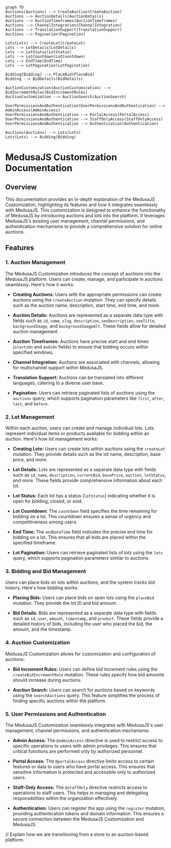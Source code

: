 ```mermaid
graph TD
Auctions(Auctions) --> CreateAuction(CreateAuction)
Auctions --> AuctionDetails(AuctionDetails)
Auctions --> AuctionTimeframes(AuctionTimeframes)
Auctions --> ChannelIntegration(ChannelIntegration)
Auctions --> TranslationSupport(TranslationSupport)
Auctions --> Pagination(Pagination)

Lots(Lots) --> CreateLot(CreateLot)
Lots --> LotDetails(LotDetails)
Lots --> LotStatus(LotStatus)
Lots --> LotCountdown(LotCountdown)
Lots --> EndTime(EndTime)
Lots --> LotPagination(LotPagination)

Bidding(Bidding) --> PlaceBid(PlaceBid)
Bidding --> BidDetails(BidDetails)

AuctionCustomization(AuctionCustomization) --> BidIncrementRules(BidIncrementRules)
AuctionCustomization --> AuctionSearch(AuctionSearch)

UserPermissionsAndAuthentication(UserPermissionsAndAuthentication) --> AdminAccess(AdminAccess)
UserPermissionsAndAuthentication --> PortalAccess(PortalAccess)
UserPermissionsAndAuthentication --> StaffOnlyAccess(StaffOnlyAccess)
UserPermissionsAndAuthentication --> Authentication(Authentication)

Auctions(Auctions) --> Lots(Lots)
Lots(Lots) --> Bidding(Bidding)

```



# MedusaJS Customization Documentation

## Overview

This documentation provides an in-depth explanation of the MedusaJS Customization, highlighting its features and how it integrates seamlessly with MedusaJS. This customization is designed to enhance the functionality of MedusaJS by introducing auctions and lots into the platform. It leverages MedusaJS's existing user management, channel permissions, and authentication mechanisms to provide a comprehensive solution for online auctions.

## Features

### 1. Auction Management

The MedusaJS Customization introduces the concept of auctions into the MedusaJS platform. Users can create, manage, and participate in auctions seamlessly. Here's how it works:

* **Creating Auctions:** Users with the appropriate permissions can create auctions using the `createAuction` mutation. They can specify details such as the auction name, description, start time, end time, and more.
    
* **Auction Details:** Auctions are represented as a separate data type with fields such as `id`, `name`, `slug`, `description`, `seoDescription`, `seoTitle`, `backgroundImage`, and `backgroundImageAlt`. These fields allow for detailed auction management.
    
* **Auction Timeframes:** Auctions have precise start and end times (`startsOn` and `endsOn` fields) to ensure that bidding occurs within specified windows.
    
* **Channel Integration:** Auctions are associated with channels, allowing for multichannel support within MedusaJS.
    
* **Translation Support:** Auctions can be translated into different languages, catering to a diverse user base.
    
* **Pagination:** Users can retrieve paginated lists of auctions using the `auctions` query, which supports pagination parameters like `first`, `after`, `last`, and `before`.
    

### 2. Lot Management

Within each auction, users can create and manage individual lots. Lots represent individual items or products available for bidding within an auction. Here's how lot management works:

* **Creating Lots:** Users can create lots within auctions using the `createLot` mutation. They provide details such as the lot name, description, base price, and more.
    
* **Lot Details:** Lots are represented as a separate data type with fields such as `id`, `name`, `description`, `currentBid`, `basePrice`, `auction`, `lotStatus`, and more. These fields provide comprehensive information about each lot.
    
* **Lot Status:** Each lot has a status (`lotStatus`) indicating whether it is open for bidding, closed, or sold.
    
* **Lot Countdown:** The `countdown` field specifies the time remaining for bidding on a lot. This countdown ensures a sense of urgency and competitiveness among users.
    
* **End Time:** The `endDateTime` field indicates the precise end time for bidding on a lot. This ensures that all bids are placed within the specified timeframe.
    
* **Lot Pagination:** Users can retrieve paginated lists of lots using the `lots` query, which supports pagination parameters similar to auctions.
    

### 3. Bidding and Bid Management

Users can place bids on lots within auctions, and the system tracks bid history. Here's how bidding works:

* **Placing Bids:** Users can place bids on open lots using the `placeBid` mutation. They provide the lot ID and bid amount.
    
* **Bid Details:** Bids are represented as a separate data type with fields such as `id`, `user`, `amount`, `timestamp`, and `product`. These fields provide a detailed history of bids, including the user who placed the bid, the amount, and the timestamp.
    

### 4. Auction Customization

MedusaJS Customization allows for customization and configuration of auctions:

* **Bid Increment Rules:** Users can define bid increment rules using the `createBidIncrementRule` mutation. These rules specify how bid amounts should increase during auctions.
    
* **Auction Search:** Users can search for auctions based on keywords using the `searchAuctions` query. This feature simplifies the process of finding specific auctions within the platform.
    

### 5. User Permissions and Authentication

The MedusaJS Customization seamlessly integrates with MedusaJS's user management, channel permissions, and authentication mechanisms:

* **Admin Access:** The `@adminAccess` directive is used to restrict access to specific operations to users with admin privileges. This ensures that critical functions are performed only by authorized personnel.
    
* **Portal Access:** The `@portalAccess` directive limits access to certain features or data to users who have portal access. This ensures that sensitive information is protected and accessible only to authorized users.
    
* **Staff-Only Access:** The `@staffOnly` directive restricts access to operations to staff users. This helps in managing and delegating responsibilities within the organization effectively.
    
* **Authentication:** Users can register the app using the `register` mutation, providing authentication tokens and domain information. This ensures a secure connection between the MedusaJS Customization and MedusaJS.
    
// Explain how we are transitioning from a store to an auction-based platform.
